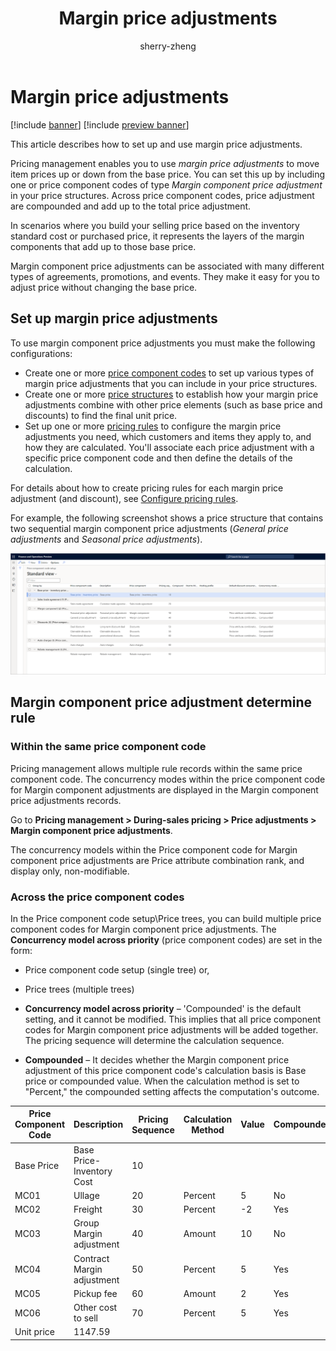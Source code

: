 ﻿---
title: Margin price adjustments
description: This article describes how to set up and use margin price adjustments.
author: sherry-zheng
ms.author: chuzheng
ms.reviewer: kamaybac
ms.search.form: GUPPriceComponentCode, GUPPriceComponentCodeSetup, GUPPricingTree, RetailPeriodicDiscount, GUPParameters
ms.topic: how-to
ms.date: 03/24/2023
audience: Application User
ms.search.region: Global
ms.custom: bap-template
---

# Margin price adjustments

[!include [banner](../includes/banner.md)]
[!include [preview banner](../includes/preview-banner.md)]
<!-- KFM: Preview until further notice -->

This article describes how to set up and use margin price adjustments.

Pricing management enables you to use *margin price adjustments* to move item prices up or down from the base price. You can set this up by including one or price component codes of type *Margin component price adjustment* in your price structures. Across price component codes, price adjustment are compounded and add up to the total price adjustment. <!-- KFM: Do we *always* compound these? -->

In scenarios where you build your selling price based on the inventory standard cost or purchased price, it represents the layers of the margin components that add up to those base price. <!-- KFM: This isn't clear. Please revise. -->

Margin component price adjustments can be associated with many different types of agreements, promotions, and events. They make it easy for you to adjust price without changing the base price.

## Set up margin price adjustments

To use margin component price adjustments you must make the following configurations:

- Create one or more [price component codes](price-component-code.md) to set up various types of margin price adjustments that you can include in your price structures.
- Create one or more [price structures](price-structure-overview.md) to establish how your margin price adjustments combine with other price elements (such as base price and discounts) to find the final unit price.
- Set up one or more [pricing rules](price-rules.md) to configure the margin price adjustments you need, which customers and items they apply to, and how they are calculated. You'll associate each price adjustment with a specific price component code and then define the details of the calculation.

For details about how to create pricing rules for each margin price adjustment (and discount), see [Configure pricing rules](price-rules.md).

For example, the following screenshot shows a price structure that contains two sequential margin component price adjustments (*General price adjustments* and *Seasonal price adjustments*).

[<img src="media/price-component-code-setup.png" alt="The Price component code setup page." title="The Price component code setup page" width="720" />](media/price-component-code-setup.png#lightbox)

## Margin component price adjustment determine rule

### Within the same price component code

Pricing management allows multiple rule records within the same price component code. The concurrency modes within the price component code for Margin component adjustments are displayed in the Margin component price adjustments records.

Go to **Pricing management \> During-sales pricing \> Price adjustments \> Margin component price adjustments**.

The concurrency models within the Price component code for Margin component price adjustments are Price attribute combination rank, and display only, non-modifiable.

### Across the price component codes

In the Price component code setup\\Price trees, you can build multiple price component codes for Margin component price adjustments. The **Concurrency model across priority** (price component codes) are set in the form:

- Price component code setup (single tree) or,
- Price trees (multiple trees)

- **Concurrency model across priority** – 'Compounded' is the default setting, and it cannot be modified. This implies that all price component codes for Margin component price adjustments will be added together. The pricing sequence will determine the calculation sequence.
- **Compounded** – It decides whether the Margin component price adjustment of this price component code's calculation basis is Base price or compounded value. When the calculation method is set to "Percent," the compounded setting affects the computation's outcome.

| Price Component Code | Description | Pricing Sequence | Calculation Method | Value | Compounded | Calculated Value |
|---|---|---|---|---|---|---|
| Base Price | Base Price- Inventory Cost | 10 |   |   |   | 1000.00 |
| MC01 | Ullage | 20 | Percent | 5 | No | 50.00 |
| MC02 | Freight | 30 | Percent | -2 | Yes | -21.00 |
| MC03 | Group Margin adjustment | 40 | Amount | 10 | No | 10.00 |
| MC04 | Contract Margin adjustment | 50 | Percent | 5 | Yes | 51.95 |
| MC05 | Pickup fee | 60 | Amount | 2 | Yes | 2.00 |
| MC06 | Other cost to sell | 70 | Percent | 5 | Yes | 54.64 |
| Unit price | 1147.59 |  |  |  |  |  |
